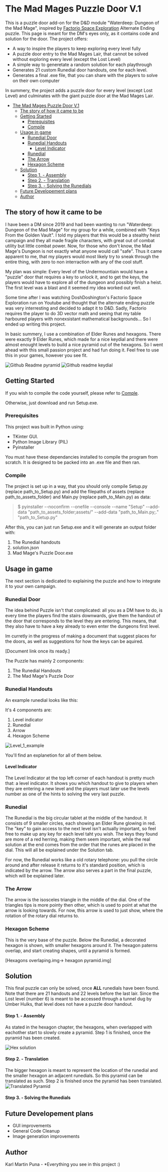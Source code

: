 
# The Mad Mages Puzzle Door V.1

This is a puzzle door add-on for the D&D module "Waterdeep: Dungeon of the Mad Mage", inspired by [Factorio Space Exploration](https://spaceexploration.miraheze.org/wiki/Main_Page) Alternate Ending puzzle. This page is meant for the DM's eyes only, as it contains code and solution for the door. The project offers:

 - A way to inspire the players to keep exploring every level fully 
 - A puzzle door entry to the Mad Mages Lair, that cannot be solved without exploring every level (except the Lost Level)
 - A simple way to generetate a random solution for each playthrough
 - Generates 21 custom Runedial door handouts, one for each level.
 - Generates a final .exe file, that you can share with the players to solve on their own computer

In summery, the project adds a puzzle door for every level (except Lost Level) and culminates with the giant puzzle door at the Mad Mages Lair.

- [The Mad Mages Puzzle Door V.1](#the-mad-mages-puzzle-door-v1)
  - [The story of how it came to be](#the-story-of-how-it-came-to-be)
  - [Getting Started](#getting-started)
    - [Prerequisites](#prerequisites)
    - [Compile](#compile)
  - [Usage in game](#usage-in-game)
    - [Runedial Door](#runedial-door)
    - [Runedial Handouts](#runedial-handouts)
      - [Level Indicator](#level-indicator)
    - [Runedial](#runedial)
    - [The Arrow](#the-arrow)
    - [Hexagon Scheme](#hexagon-scheme)
  - [Solution](#solution)
      - [Step 1. - Assembly](#step-1---assembly)
      - [Step 2. - Translation](#step-2---translation)
      - [Step 3. - Solving the Runedials](#step-3---solving-the-runedials)
  - [Future Developement plans](#future-developement-plans)
  - [Author](#author)

## The story of how it came to be
I have been a DM since 2019 and had been wanting to run "Waterdeep: Dungeon of the Mad Mage" for my group for a while, combined with "Keys From the Golden Vault". I told my players that this would be a stealthy heist campaign and they all made fragile characters, with great out of combat utility but little combat power. Now, for those who don't know, the Mad Mage's Dungeon is not exactly what anyone would call "safe". Thus it came apparent to me, that my players would most likely try to sneak through the entire thing, with zero to non interraction with any of the cool stuff. 

My plan was simple: Every level of the Undermountiain would have a "puzzle" door that requires a key to unlock it, and to get the keys, the players would have to explore all of the dungeon and possibly finish a heist. The first level was a blast and it seemed my idea worked out well.

Some time after I was watching DoshDoshington's Factorio Space Exploration run on Youtube and thought that the alternate ending puzzle was very interresting and decided to adapt it to D&D. Sadly, Factorio requires the player to do 3D vector math and seeing that my table harboured players with nonexsistant mathematical backgrounds... So I ended up writing this project.

In basic summery, I use a combination of Elder Runes and hexagons. There were exactly 9 Elder Runes, which made for a nice keydial and there were almost enought levels to build a nice pyramid out of the hexagons. So I went ahead with this small passion project and had fun doing it. Feel free to use this in your games, however you see fit.


![Github Readme pyramid](https://github.com/user-attachments/assets/38209536-3dfe-47e4-9792-dc60a2386e50)
![Github readme keydial](https://github.com/user-attachments/assets/dcef43aa-44c0-4079-99c9-460843f3284c)

## Getting Started

If you wish to compile the code yourself, please refer to [Comple](#Compile). 

Otherwise, just download and run Setup.exe.

### Prerequisites

This project was built in Python using:

 - TKinter GUI. 
 - Python Image Library (PIL)
 - Pyinstaller

 You must have these dependancies installed to compile the program from scratch. It is designed to be packed into an .exe file and then ran. 

### Compile

The project is set up in a way, that you should only compile Setup.py (replace path_to_Setup.py) and add the filepaths of assets (replace path_to_assets_folder) and Main.py (replace path_to_Main.py) as data:

> $ pyinstaller --noconfirm --onefile --console --name "Setup" --add-data "path_to_assets_folder;assets/" --add-data "path_to_Main.py;." "path_to_Setup.py"

After this, you can just run Setup.exe and it will generate an output folder with:
1. The Runedial handouts 
2. solution.json
3. Mad Mage's Puzzle Door.exe

## Usage in game

The next section is dedicated to explaining the puzzle and how to integrate it to your own campaign.

### Runedial Door

The idea behind Puzzle isn't that complicated: all you as a DM have to do, is every time the players find the stairs downwards, give them the handout of the door that corresponds to the level they are entering. This means, that they also have to have a key already to even enter the dungeons first level. 

Im curretly in the progress of making a document that suggest places for the doors, as well as suggestions for how the keys can be aquired.

[Document link once its ready.]

The Puzzle has mainly 2 components:
1. The Runedial Handouts
2. The Mad Mage's Puzzle Door

### Runedial Handouts

An example runedial looks like this:


It's 4 components are:
1. Level indicator 
2. Runedial
3. Arrow
4. Hexagon Scheme

![Level_1_example](https://github.com/user-attachments/assets/59bce3b0-c48e-43b4-98b2-7c57d9496657)

You'll find an explanetion for all of them below.

#### Level Indicator

The Level Indicator at the top left corner of each handout is pretty much that: a level indicator. It shows you which handout to give to players when they are entering a new level and the players must later use the levels number as one of the hints to solving the very last puzzle. 

### Runedial

The Runedial is the big circular tablet at the middle of the handout. It consists of 9 smaller circles, each showing an Elder Rune glowing in red. The "key" to gain access to the next level isn't actually important, so feel free to make up any key for each level taht you wish. The keys they found are more of a red herring, making them seem important, while the real solution at the end comes from the order that the runes are placed in the dial. This will all be explained under the Solution tab.

For now, the Runedial works like a old rotary telephone: you pull the circle around and after release it returns to it's standard position, which is indicated by the arrow. The arrow also serves a part in the final puzzle, which will be explained later.

### The Arrow

The arrow is the isosceles triangle in the middle of the dial. One of the triangles tips is more pointy then other, which is used to point at what the arrow is looking towards. For now, this arrow is used to just show, where the rotation of the rotary dial returns to.

### Hexagon Scheme

This is the very base of the puzzle. Below the Runedial, a decorated hexagon is shown, with smaller hexagons around it. The hexagon paterns overlap, and start creating shapes, until a pyramid is formed.

[Hexagons overlaping.img-> hexagon pyramid.img]

## Solution

This final puzzle can only be solved, once **ALL** runedials have been found. Note that there are 21 handouts and 22 levels before the last lair. Since the Lost level (number 6) is meant to be accessed through a tunnel dug by Umber Hulks, that level does not have a puzzle door handout.

#### Step 1. - Assembly

As stated in the hexagon chapter, the hexagons, when overlapped with eachother start to slowly create a pyramid. Step 1 is finished, once the pyramid has been created.

![Hex solution](https://github.com/user-attachments/assets/d1edede3-82a9-4649-a8fd-0575656b6e07)

#### Step 2. - Translation

The bigger hexagon is meant to represent the location of the runedial and the smaller hexagon an adjacent runedials. So this pyramid can be translated as such. Step 2 is finished once the pyramid has been translated.
![Translated Pyramid](https://github.com/user-attachments/assets/80ba2a08-9481-4fa8-b03c-6ab273d488e0)

#### Step 3. - Solving the Runedials



## Future Developement plans

 - GUI improvements
 - General Code Cleanup
 - Image generation improvements

 ## Author
  Karl Martin Puna - *Everything you see in this project :)
